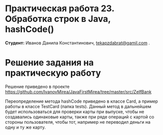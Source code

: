 # Практическая работа 23. Обработка строк в Java, hashCode()
**Студент:** Иванов Данила Константинович, tekapzdabrat@gamil.com .
# Решение задания на практическую работу
Решение приведено в проекте https://github.com/IvanovMirea/JavaFirstMirea/tree/master/src/ZelfBank

Переопределение метода hashCode приведено в классе Card, а пример работы в классе TestCard (папка tests). Данный метод в дальнейшем будет использоваться для проверки карты при выпуске, чтобы не создавались одинаковые карты, также при ряде операций с картой со стороны пользователя, чтобы тот, например не переводил деньги на одну и ту же карту.

